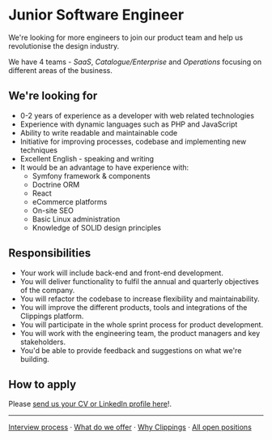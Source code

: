 Junior Software Engineer
=================

We're looking for more engineers to join our product team
and help us revolutionise the design industry.

We have 4 teams - _SaaS_, _Catalogue/Enterprise_ and _Operations_ focusing on
different areas of the business.

We're looking for
-----------------

- 0-2 years of experience as a developer with web related technologies
- Experience with dynamic languages such as PHP and JavaScript
- Ability to write readable and maintainable code
- Initiative for improving processes, codebase and implementing new techniques
- Excellent English - speaking and writing
- It would be an advantage to have experience with:
    * Symfony framework &amp; components
    * Doctrine ORM
    * React
    * eCommerce platforms
    * On-site SEO
    * Basic Linux administration
    * Knowledge of SOLID design principles

Responsibilities
----------------

- Your work will include back-end and front-end development.
- You will deliver functionality to fulfil the annual and quarterly objectives of the company.
- You will refactor the codebase to increase flexibility and maintainability.
- You will improve the different products, tools and integrations of the Clippings platform.
- You will participate in the whole sprint process for product development.
- You will work with the engineering team, the product managers and key stakeholders.
- You'd be able to provide feedback and suggestions on what we're building.


How to apply
------------

Please [send us your CV or LinkedIn profile here](https://hire.withgoogle.com/public/jobs/clippingscom/view/P_AAAAABkAABCFZkB2LKbIag?trackingTag=gitHub)!.

---

[Interview process](../interview-process.md#readme)
&middot;
[What do we offer](../readme.md#what-do-we-offer)
&middot;
[Why Clippings](../why-clippings.md#readme)
&middot;
[All open positions](../readme.md#open-positions)
